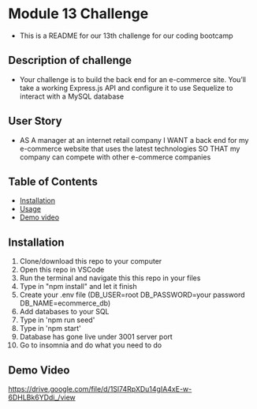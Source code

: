 # Module 13 Challenge
- This is a README for our 13th challenge for our coding bootcamp
## Description of challenge 
- Your challenge is to build the back end for an e-commerce site. You’ll take a working Express.js API and configure it to use Sequelize to interact with a MySQL database
## User Story
- AS A manager at an internet retail company
I WANT a back end for my e-commerce website that uses the latest technologies
SO THAT my company can compete with other e-commerce companies
## Table of Contents
* [Installation](#installation)
* [Usage](#usage)
* [Demo video](#Demo-video)
## Installation
1. Clone/download this repo to your computer
2. Open this repo in VSCode
4. Run the terminal and navigate this this repo in your files 
5. Type in "npm install" and let it finish 
6. Create your .env file (DB_USER=root
DB_PASSWORD=your password
DB_NAME=ecommerce_db)
7. Add databases to your SQL
8. Type in 'npm run seed' 
10. Type in 'npm start'
11. Database has gone live under 3001 server port
12. Go to insomnia and do what you need to do
## Demo Video
https://drive.google.com/file/d/1Sl74RpXDu14gIA4xE-w-6DHLBk6YDdi_/view
